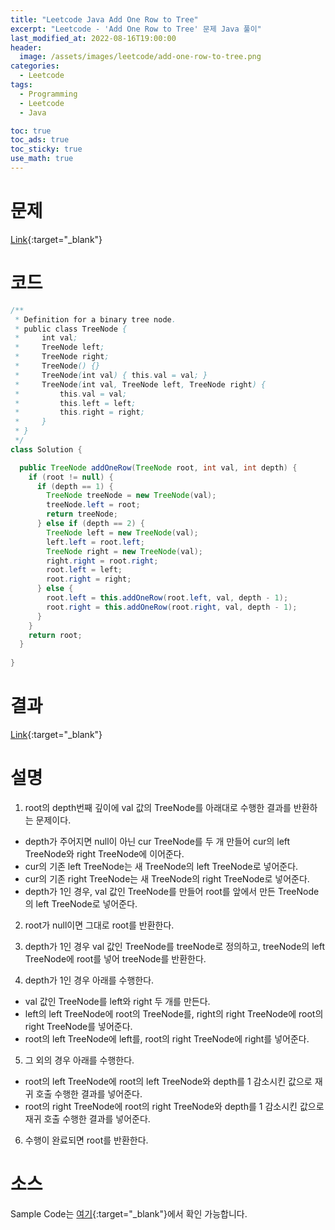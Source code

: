 ```yaml
---
title: "Leetcode Java Add One Row to Tree"
excerpt: "Leetcode - 'Add One Row to Tree' 문제 Java 풀이"
last_modified_at: 2022-08-16T19:00:00
header:
  image: /assets/images/leetcode/add-one-row-to-tree.png
categories:
  - Leetcode
tags:
  - Programming
  - Leetcode
  - Java

toc: true
toc_ads: true
toc_sticky: true
use_math: true
---
```

# 문제
[Link](https://leetcode.com/problems/add-one-row-to-tree/){:target="_blank"}

# 코드
```java
/**
 * Definition for a binary tree node.
 * public class TreeNode {
 *     int val;
 *     TreeNode left;
 *     TreeNode right;
 *     TreeNode() {}
 *     TreeNode(int val) { this.val = val; }
 *     TreeNode(int val, TreeNode left, TreeNode right) {
 *         this.val = val;
 *         this.left = left;
 *         this.right = right;
 *     }
 * }
 */
class Solution {

  public TreeNode addOneRow(TreeNode root, int val, int depth) {
    if (root != null) {
      if (depth == 1) {
        TreeNode treeNode = new TreeNode(val);
        treeNode.left = root;
        return treeNode;
      } else if (depth == 2) {
        TreeNode left = new TreeNode(val);
        left.left = root.left;
        TreeNode right = new TreeNode(val);
        right.right = root.right;
        root.left = left;
        root.right = right;
      } else {
        root.left = this.addOneRow(root.left, val, depth - 1);
        root.right = this.addOneRow(root.right, val, depth - 1);
      }
    }
    return root;
  }
  
}
```

# 결과
[Link](https://leetcode.com/submissions/detail/775049230/){:target="_blank"}

# 설명
1. root의 depth번째 깊이에 val 값의 TreeNode를 아래대로 수행한 결과를 반환하는 문제이다.
- depth가 주어지면 null이 아닌 cur TreeNode를 두 개 만들어 cur의 left TreeNode와 right TreeNode에 이어준다.
- cur의 기존 left TreeNode는 새 TreeNode의 left TreeNode로 넣어준다.
- cur의 기존 right TreeNode는 새 TreeNode의 right TreeNode로 넣어준다. 
- depth가 1인 경우, val 값인 TreeNode를 만들어 root를 앞에서 만든 TreeNode의 left TreeNode로 넣어준다.

2. root가 null이면 그대로 root를 반환한다.

3. depth가 1인 경우 val 값인 TreeNode를 treeNode로 정의하고, treeNode의 left TreeNode에 root를 넣어 treeNode를 반환한다.

4. depth가 1인 경우 아래를 수행한다.
- val 값인 TreeNode를 left와 right 두 개를 만든다.
- left의 left TreeNode에 root의 TreeNode를, right의 right TreeNode에 root의 right TreeNode를 넣어준다.
- root의 left TreeNode에 left를, root의 right TreeNode에 right를 넣어준다.

5. 그 외의 경우 아래를 수행한다.
- root의 left TreeNode에 root의 left TreeNode와 depth를 1 감소시킨 값으로 재귀 호출 수행한 결과를 넣어준다.
- root의 right TreeNode에 root의 right TreeNode와 depth를 1 감소시킨 값으로 재귀 호출 수행한 결과를 넣어준다.

6. 수행이 완료되면 root를 반환한다.

# 소스
Sample Code는 [여기](https://github.com/GracefulSoul/leetcode/blob/master/src/main/java/gracefulsoul/problems/AddOneRowToTree.java){:target="_blank"}에서 확인 가능합니다.